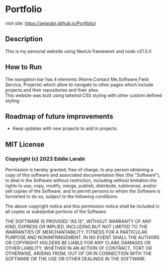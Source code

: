 <!-- @format -->

# Portfolio

visit site: https://selarabi.github.io/Portfolio/

## Description

  <p>
  This is my personal website using NextJs framework and node v21.5.0
  </p>

## How to Run

<p>
The navigation bar has 4 elements (Home,Contact Me,Software,Field Service, Projects) which allow to navigate to other pages which include projects and their repositories and their sites.<br>
This website was built using tailwind CSS styling with other custom defined styling . 
</p>

## Roadmap of future improvements

- Keep updates with new projects to add in projects.

## MIT License

### Copyright (c) 2023 Eddie Larabi

<p>
Permission is hereby granted, free of charge, to any person obtaining a copy
of this software and associated documentation files (the "Software"), to deal
in the Software without restriction, including without limitation the rights
to use, copy, modify, merge, publish, distribute, sublicense, and/or sell
copies of the Software, and to permit persons to whom the Software is
furnished to do so, subject to the following conditions:

The above copyright notice and this permission notice shall be included in all
copies or substantial portions of the Software.

THE SOFTWARE IS PROVIDED "AS IS", WITHOUT WARRANTY OF ANY KIND, EXPRESS OR
IMPLIED, INCLUDING BUT NOT LIMITED TO THE WARRANTIES OF MERCHANTABILITY,
FITNESS FOR A PARTICULAR PURPOSE AND NONINFRINGEMENT. IN NO EVENT SHALL THE
AUTHORS OR COPYRIGHT HOLDERS BE LIABLE FOR ANY CLAIM, DAMAGES OR OTHER
LIABILITY, WHETHER IN AN ACTION OF CONTRACT, TORT OR OTHERWISE, ARISING FROM,
OUT OF OR IN CONNECTION WITH THE SOFTWARE OR THE USE OR OTHER DEALINGS IN THE
SOFTWARE.

</p>
